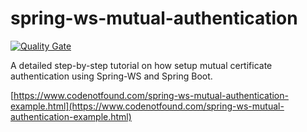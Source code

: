 # spring-ws-mutual-authentication

[![Quality Gate](https://sonarcloud.io/api/badges/gate?key=com.codenotfound:spring-ws-mutual-authentication)](https://sonarcloud.io/dashboard/index/com.codenotfound:spring-ws-mutual-authentication)

A detailed step-by-step tutorial on how setup mutual certificate authentication using Spring-WS and Spring Boot.

[https://www.codenotfound.com/spring-ws-mutual-authentication-example.html](https://www.codenotfound.com/spring-ws-mutual-authentication-example.html)
